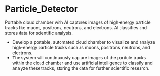 # Particle_Detector
Portable cloud chamber with AI captures images of high-energy particle tracks like muons, positrons, neutrons, and electrons. AI classifies and stores data for scientific analysis.

- Develop a portable, automated cloud chamber to visualize and analyze high-energy particle tracks such as muons, positrons, neutrons, and electrons. 
- The system will continuously capture images of the particle tracks within the cloud chamber and use artificial intelligence to classify and analyze these tracks, 
  storing the data for further scientific research.
